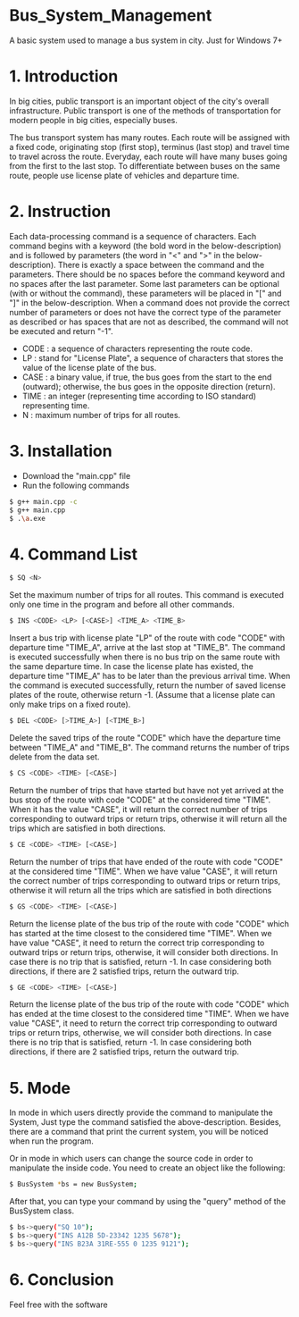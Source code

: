 # Bus_System_Management
A basic system used to manage a bus system in city. Just for Windows 7+
# 1. Introduction
In big cities, public transport is an important object of the city's overall infrastructure. Public transport is one of the methods of transportation for modern people in big cities, especially buses.

The bus transport system has many routes. Each route will be assigned with a fixed code, originating stop (first stop), terminus (last stop) and travel time to travel across the route. Everyday, each route will have many buses going from the first to the last stop. To differentiate between buses on the same route, people use license plate of vehicles and departure time.
# 2. Instruction 
Each data-processing command is a sequence of characters. Each command begins with a keyword (the bold word in the below-description) and is followed by parameters (the word in "<" and ">" in the below-description). There is exactly a space between the command and the parameters. There should be no spaces before the command keyword and no spaces after the last parameter. Some last parameters can be optional (with or without the command), these parameters will be placed in "[" and "]" in the below-description. When a command does not provide the correct number of parameters or does not have the correct type of the parameter as described or has spaces that are not as described, the command will not be executed and return "-1".
- CODE : a sequence of characters representing the route code.
- LP : stand for "License Plate", a sequence of characters that stores the value of the license plate of the bus.
- CASE : a binary value, if true, the bus goes from the start to the end (outward); otherwise, the bus goes in the opposite direction (return).
- TIME : an integer (representing time according to ISO standard) representing time.
- N : maximum number of trips for all routes. 
# 3. Installation
- Download the "main.cpp" file 
- Run the following commands

```sh
$ g++ main.cpp -c
$ g++ main.cpp
$ .\a.exe
```

# 4. Command List
```sh
$ SQ <N>
```
Set the maximum number of trips for all routes. This command is executed only one time in the program and before all other commands. 
```sh
$ INS <CODE> <LP> [<CASE>] <TIME_A> <TIME_B>
```
Insert a bus trip with license plate "LP" of the route with code "CODE" with departure time "TIME_A", arrive at the last stop at "TIME_B".
The command is executed successfully when there is no bus trip on the same route with the same departure time. In case the license plate has existed, the departure time "TIME_A" has to be later than the previous arrival time. When the command is executed successfully, return the number of saved license plates of the route, otherwise return -1. (Assume that a license plate can only make trips on a fixed route).
```sh
$ DEL <CODE> [>TIME_A>] [<TIME_B>]
```
Delete the saved trips of the route "CODE" which have the departure time between "TIME_A" and "TIME_B". The command returns the number of trips delete from the data set.
```sh
$ CS <CODE> <TIME> [<CASE>]
```
Return the number of trips that have started but have not yet arrived at the bus stop of the route with code "CODE" at the considered time "TIME". When it has the value "CASE", it will return the correct number of trips corresponding to outward trips or return trips, otherwise it will return all the trips which are satisfied in both directions.
```sh
$ CE <CODE> <TIME> [<CASE>]
```
Return the number of trips that have ended of the route with code "CODE" at the considered time "TIME". When we have value "CASE", it will return the correct number of trips corresponding to outward trips or return trips, otherwise it will return all the trips which are satisfied in both directions
```sh
$ GS <CODE> <TIME> [<CASE>]
```
Return the license plate of the bus trip of the route with code "CODE" which has started at the time closest to the considered time "TIME". When we have value "CASE", it need to return the correct trip corresponding to outward trips or return trips, otherwise, it will consider both directions. In case there is no trip that is satisfied, return -1. In case considering both directions, if there are 2 satisfied trips, return the outward trip.
```sh
$ GE <CODE> <TIME> [<CASE>]
```
Return the license plate of the bus trip of the route with code "CODE" which has ended at the time closest to the considered time "TIME". When we have value "CASE", it need to return the correct trip corresponding to outward trips or return trips, otherwise, we will consider both directions. In case there is no trip that is satisfied, return -1. In case considering both directions, if there are 2 satisfied trips, return the outward trip.
# 5. Mode
In mode in which users directly provide the command to manipulate the System, Just type the command satisfied the above-description. Besides, there are a command that print the current system, you will be noticed when run the program.

Or in mode in which users can change the source code in order to manipulate the inside code. You need to create an object like the following:
```sh
$ BusSystem *bs = new BusSystem;
```
After that, you can type your command by using the "query" method of the BusSystem class.
```sh
$ bs->query("SQ 10");
$ bs->query("INS A12B 5D-23342 1235 5678");
$ bs->query("INS B23A 31RE-555 0 1235 9121");
```
# 6. Conclusion
Feel free with the software
